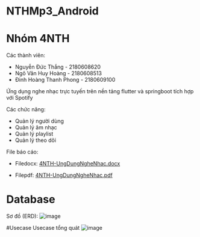 # NTHMp3_Android

# Nhóm 4NTH
Các thành viên:
 - Nguyễn Đức Thắng - 2180608620
 - Ngô Văn Huy Hoàng - 2180608513
 - Đinh Hoàng Thanh Phong - 2180609100

Ứng dụng nghe nhạc trực tuyến trên nền tảng flutter và springboot tích hợp với Spotify

Các chức năng:
- Quản lý người dùng
- Quản lý âm nhạc
- Quản lý playlist
- Quản lý theo dõi

File báo cáo:

- Filedocx: [4NTH-UngDungNgheNhac.docx](https://github.com/user-attachments/files/18342230/4NTH-UngDungNgheNhac.docx)

- Filepdf:  [4NTH-UngDungNgheNhac.pdf](https://github.com/user-attachments/files/18342232/4NTH-UngDungNgheNhac.pdf)
  
# Database
Sơ đồ (ERD):
![image](https://github.com/user-attachments/assets/ea9eb5a4-2f39-414f-9bdd-672c014057a8)

#Usecase
Usecase tổng quát
![image](https://github.com/user-attachments/assets/1daa64eb-6f76-4628-9427-af2253731a72)


